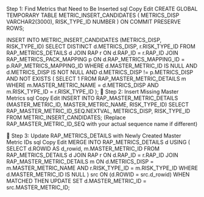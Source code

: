 Step 1: Find Metrics that Need to Be Inserted
sql
Copy
Edit
CREATE GLOBAL TEMPORARY TABLE METRIC_INSERT_CANDIDATES (
    METRICS_DISP VARCHAR2(3000),
    RISK_TYPE_ID NUMBER
) ON COMMIT PRESERVE ROWS;

INSERT INTO METRIC_INSERT_CANDIDATES (METRICS_DISP, RISK_TYPE_ID)
SELECT DISTINCT d.METRICS_DISP, r.RISK_TYPE_ID
FROM RAP_METRICS_DETAILS d
JOIN RAP r ON d.RAP_ID = r.RAP_ID
JOIN RAP_METRICS_PACK_MAPPING p ON d.RAP_METRICS_MAPPING_ID = p.RAP_METRICS_MAPPING_ID
WHERE d.MASTER_METRIC_ID IS NULL
  AND d.METRICS_DISP IS NOT NULL
  AND d.METRICS_DISP != p.METRICS_DISP
  AND NOT EXISTS (
    SELECT 1 FROM RAP_MASTER_METRIC_DETAILS m
    WHERE m.MASTER_METRIC_NAME = d.METRICS_DISP AND m.RISK_TYPE_ID = r.RISK_TYPE_ID
);
🔹 Step 2: Insert Missing Master Metrics
sql
Copy
Edit
INSERT INTO RAP_MASTER_METRIC_DETAILS (MASTER_METRIC_ID, MASTER_METRIC_NAME, RISK_TYPE_ID)
SELECT RAP_MASTER_METRIC_ID_SEQ.NEXTVAL, METRICS_DISP, RISK_TYPE_ID
FROM METRIC_INSERT_CANDIDATES;
(Replace RAP_MASTER_METRIC_ID_SEQ with your actual sequence name if different)

🔹 Step 3: Update RAP_METRICS_DETAILS with Newly Created Master Metric IDs
sql
Copy
Edit
MERGE INTO RAP_METRICS_DETAILS d
USING (
    SELECT d.ROWID AS d_rowid, m.MASTER_METRIC_ID
    FROM RAP_METRICS_DETAILS d
    JOIN RAP r ON d.RAP_ID = r.RAP_ID
    JOIN RAP_MASTER_METRIC_DETAILS m 
      ON d.METRICS_DISP = m.MASTER_METRIC_NAME 
     AND r.RISK_TYPE_ID = m.RISK_TYPE_ID
    WHERE d.MASTER_METRIC_ID IS NULL
) src
ON (d.ROWID = src.d_rowid)
WHEN MATCHED THEN
UPDATE SET d.MASTER_METRIC_ID = src.MASTER_METRIC_ID;
